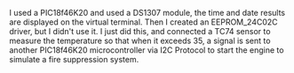 I used a PIC18f46K20 and used a DS1307 module, the time and date results are displayed on the virtual terminal.
Then I created an EEPROM_24C02C driver, but I didn't use it. I just did this,
and connected a TC74 sensor to measure the temperature so that when it exceeds 35, 
a signal is sent to another PIC18f46K20 microcontroller via I2C Protocol to start the engine to simulate a fire suppression system.
